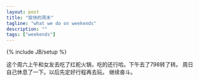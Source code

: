 ```yaml
---
layout: post
title: "愉快的周末"
tagline: "what we do on weekends"
description: ""
tags: ["weekends"]
---
```

{% include JB/setup %}

这个周六上午和女友去吃了红舵火锅，吃的还行哈。下午去了798转了转。
周日自己休息了一下。以后先定好行程再去玩。
继续奋斗。
